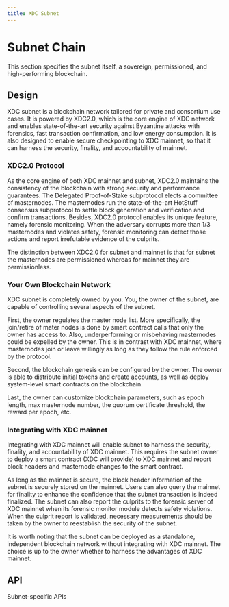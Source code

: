 ```yaml
---
title: XDC Subnet
---
```


# Subnet Chain
This section specifies the subnet itself, a sovereign, permissioned, and high-performing blockchain.

## Design

XDC subnet is a blockchain network tailored for private and consortium use cases. It is powered by XDC2.0, which is the core engine of XDC network and enables state-of-the-art security against Byzantine attacks with forensics, fast transaction confirmation, and low energy consumption. It is also designed to enable secure checkpointing to XDC mainnet, so that it can harness the security, finality, and accountability of mainnet.

### XDC2.0 Protocol
As the core engine of both XDC mainnet and subnet, XDC2.0 maintains the consistency of the blockchain with strong security and performance guarantees. The Delegated Proof-of-Stake subprotocol elects a committee of masternodes. The masternodes run the state-of-the-art HotStuff consensus subprotocol to settle block generation and verification and confirm transactions. Besides, XDC2.0 protocol enables its unique feature, namely forensic monitoring. When the adversary corrupts more than 1/3 masternodes and violates safety, forensic monitoring can detect those actions and report irrefutable evidence of the culprits.

The distinction between XDC2.0 for subnet and mainnet is that for subnet the masternodes are permissioned whereas for mainnet they are permissionless. 

### Your Own Blockchain Network
XDC subnet is completely owned by you. You, the owner of the subnet, are capable of controlling several aspects of the subnet.

First, the owner regulates the master node list. More specifically, the join/retire of mater nodes is done by smart contract calls that only the owner has access to. Also, underperforming or misbehaving masternodes could be expelled by the owner. This is in contrast with XDC mainnet, where masternodes join or leave willingly as long as they follow the rule enforced by the protocol.

Second, the blockchain genesis can be configured by the owner. The owner is able to distribute initial tokens and create accounts, as well as deploy system-level smart contracts on the blockchain.

Last, the owner can customize blockchain parameters, such as epoch length, max masternode number, the quorum certificate threshold, the reward per epoch, etc.

### Integrating with XDC mainnet
Integrating with XDC mainnet will enable subnet to harness the security, finality, and accountability of XDC mainnet. This requires the subnet owner to deploy a smart contract (XDC will provide) to XDC mainnet and report block headers and masternode changes to the smart contract.

As long as the mainnet is secure, the block header information of the subnet is securely stored on the mainnet. Users can also query the mainnet for finality to enhance the confidence that the subnet transaction is indeed finalized. The subnet can also report the culprits to the forensic server of XDC mainnet when its forensic monitor module detects safety violations. When the culprit report is validated, necessary measurements should be taken by the owner to reestablish the security of the subnet.

It is worth noting that the subnet can be deployed as a standalone, independent blockchain network without integrating with XDC mainnet. The choice is up to the owner whether to harness the advantages of XDC mainnet.

## API
Subnet-specific APIs